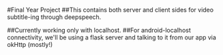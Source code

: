 #Final Year Project
##This contains both server and client sides for video subtitle-ing through deepspeech.

##Currently working only with localhost. 
##For android-localhost connectivity, we'll be using a flask server and talking to it from our app via okHttp (mostly!)

